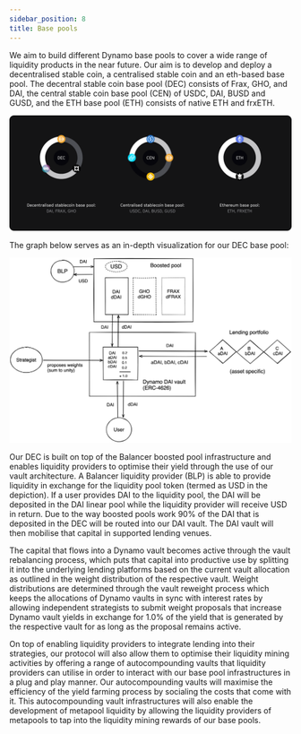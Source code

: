 ```yaml
---
sidebar_position: 8
title: Base pools
---
```


We aim to build different Dynamo base pools to cover a wide range of liquidity products in the near future.
Our aim is to develop and deploy a decentralised stable coin, a centralised stable coin and an eth-based base pool.
The decentral stable coin base pool (DEC) consists of Frax, GHO, and DAI, the central stable coin base pool (CEN) of USDC, DAI, BUSD and GUSD, and the ETH base pool (ETH) consists of native ETH and frxETH.

![Base pool composition](../../assets/deck/8_b.png)

The graph below serves as an in-depth visualization for our DEC base pool:

![Base pool architecture](../../assets/base_pool.png)

Our DEC is built on top of the Balancer boosted pool infrastructure and enables liquidity providers to optimise their yield through the use of our vault architecture.
A Balancer liquidity provider (BLP) is able to provide liquidity in exchange for the liquidity pool token (termed as USD in the depiction).
If a user provides DAI to the liquidity pool, the DAI will be deposited in the DAI linear pool while the liquidity provider will receive USD in return.
Due to the way boosted pools work 90% of the DAI that is deposited in the DEC will be routed into our DAI vault.
The DAI vault will then mobilise that capital in supported lending venues.

The capital that flows into a Dynamo vault becomes active through the vault rebalancing process, which puts that capital into productive use by splitting it into the underlying lending platforms based on the current vault allocation as outlined in the weight distribution of the respective vault.
Weight distributions are determined through the vault reweight process which keeps the allocations of Dynamo vaults in sync with interest rates by allowing independent strategists to submit weight proposals that increase Dynamo vault yields in exchange for 1.0% of the yield that is generated by the respective vault for as long as the proposal remains active.

On top of enabling liquidity providers to integrate lending into their strategies, our protocol will also allow them to optimise their liquidity mining activities by offering a range of autocompounding vaults that liquidity providers can utilise in order to interact with our base pool infrastructures in a plug and play manner.
Our autocompounding vaults will maximise the efficiency of the yield farming process by socialing the costs that come with it.
This autocompounding vault infrastructures will also enable the development of metapool liquidity by allowing the liquidity providers of metapools to tap into the liquidity mining rewards of our base pools.
